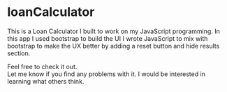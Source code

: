 # loanCalculator

This is a Loan Calculator I built to work on my JavaScript programming.
In this app I used bootstrap to build the UI
I wrote JavaScript to mix with bootstrap to make the UX better by adding a reset button and hide results section.


Feel free to check it out.  
Let me know if you find any problems with it. I would be interested in learning what others think.
